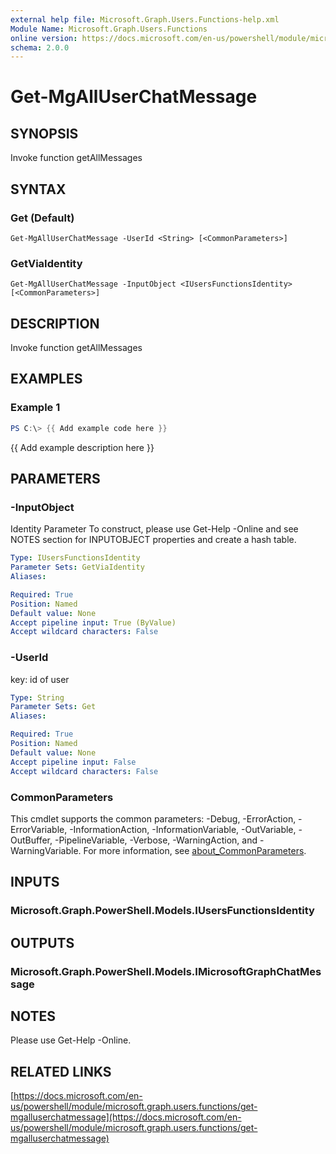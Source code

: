 ```yaml
---
external help file: Microsoft.Graph.Users.Functions-help.xml
Module Name: Microsoft.Graph.Users.Functions
online version: https://docs.microsoft.com/en-us/powershell/module/microsoft.graph.users.functions/get-mgalluserchatmessage
schema: 2.0.0
---
```


# Get-MgAllUserChatMessage

## SYNOPSIS
Invoke function getAllMessages

## SYNTAX

### Get (Default)
```
Get-MgAllUserChatMessage -UserId <String> [<CommonParameters>]
```

### GetViaIdentity
```
Get-MgAllUserChatMessage -InputObject <IUsersFunctionsIdentity> [<CommonParameters>]
```

## DESCRIPTION
Invoke function getAllMessages

## EXAMPLES

### Example 1
```powershell
PS C:\> {{ Add example code here }}
```

{{ Add example description here }}

## PARAMETERS

### -InputObject
Identity Parameter
To construct, please use Get-Help -Online and see NOTES section for INPUTOBJECT properties and create a hash table.

```yaml
Type: IUsersFunctionsIdentity
Parameter Sets: GetViaIdentity
Aliases:

Required: True
Position: Named
Default value: None
Accept pipeline input: True (ByValue)
Accept wildcard characters: False
```

### -UserId
key: id of user

```yaml
Type: String
Parameter Sets: Get
Aliases:

Required: True
Position: Named
Default value: None
Accept pipeline input: False
Accept wildcard characters: False
```

### CommonParameters
This cmdlet supports the common parameters: -Debug, -ErrorAction, -ErrorVariable, -InformationAction, -InformationVariable, -OutVariable, -OutBuffer, -PipelineVariable, -Verbose, -WarningAction, and -WarningVariable. For more information, see [about_CommonParameters](http://go.microsoft.com/fwlink/?LinkID=113216).

## INPUTS

### Microsoft.Graph.PowerShell.Models.IUsersFunctionsIdentity
## OUTPUTS

### Microsoft.Graph.PowerShell.Models.IMicrosoftGraphChatMessage
## NOTES
Please use Get-Help -Online.

## RELATED LINKS

[https://docs.microsoft.com/en-us/powershell/module/microsoft.graph.users.functions/get-mgalluserchatmessage](https://docs.microsoft.com/en-us/powershell/module/microsoft.graph.users.functions/get-mgalluserchatmessage)

